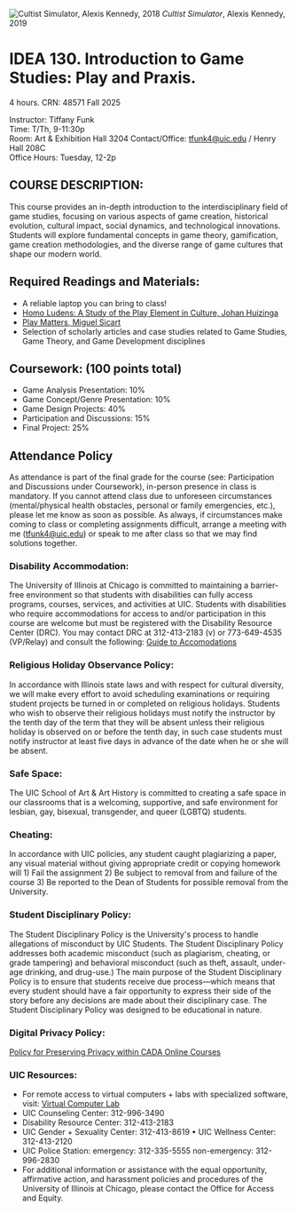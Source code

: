 ![Cultist Simulator, Alexis Kennedy, 2018](/assets/cs_head.jpg "Cultist Simulator, Alexis Kennedy, 2018")
*Cultist Simulator*, Alexis Kennedy, 2019

# IDEA 130. Introduction to Game Studies: Play and Praxis.
4 hours. CRN: 48571 Fall 2025

Instructor: Tiffany Funk  
Time: T/Th, 9-11:30p  
Room: Art & Exhibition Hall 3204
Contact/Office: tfunk4@uic.edu / Henry Hall 208C   
Office Hours: Tuesday, 12-2p  

## COURSE DESCRIPTION: 

This course provides an in-depth introduction to the interdisciplinary field of game studies, focusing on various aspects of game creation, historical evolution, cultural impact, social dynamics, and technological innovations. Students will explore fundamental concepts in game theory, gamification, game creation methodologies, and the diverse range of game cultures that shape our modern world.

## Required Readings and Materials:

- A reliable laptop you can bring to class!
- [Homo Ludens: A Study of the Play Element in Culture, Johan Huizinga](https://a.co/d/fCo6jf3)
- [Play Matters, Miguel Sicart](https://a.co/d/1EEDF8p)
- Selection of scholarly articles and case studies related to Game Studies, Game Theory, and Game Development disciplines

## Coursework: (100 points total)

- Game Analysis Presentation: 10%
- Game Concept/Genre Presentation: 10%
- Game Design Projects: 40%
- Participation and Discussions: 15%
- Final Project: 25%

## Attendance Policy

As attendance is part of the final grade for the course (see: Participation and Discussions under Coursework), in-person presence in class is mandatory. If you cannot attend class due to unforeseen circumstances (mental/physical health obstacles, personal or family emergencies, etc.), please let me know as soon as possible. As always, if circumstances make coming to class or completing assignments difficult, arrange a meeting with me (tfunk4@uic.edu) or speak to me after class so that we may find solutions together.

### Disability Accommodation:

The University of Illinois at Chicago is committed to maintaining a barrier-free environment so that students with disabilities can fully access programs, courses, services, and activities at UIC. Students with disabilities who require accommodations for access to and/or participation in this course are welcome but must be registered with the Disability Resource Center (DRC). You may contact DRC at 312-413-2183 (v) or 773-649-4535 (VP/Relay) and consult the following:
[Guide to Accomodations](http://drc.uic.edu/guide-to-accommodations.)

### Religious Holiday Observance Policy:

In accordance with Illinois state laws and with respect for cultural diversity, we will make every effort to avoid scheduling examinations or requiring student projects be turned in or completed on religious holidays. Students who wish to observe their religious holidays must notify the instructor by the tenth day of the term that they will be absent unless their religious holiday is observed on or before the tenth day, in such case students must notify instructor at least five days in advance of the date when he or she will be absent. 

### Safe Space: 

The UIC School of Art & Art History is committed to creating a safe space in our classrooms that is a welcoming, supportive, and safe environment for lesbian, gay, bisexual, transgender, and queer (LGBTQ) students.

### Cheating:

In accordance with UIC policies, any student caught plagiarizing a paper, any visual material without giving appropriate credit or copying homework will 1) Fail the assignment 2) Be subject to removal from and failure of the course 3) Be reported to the Dean of Students for possible removal from the University.

### Student Disciplinary Policy:

The Student Disciplinary Policy is the University's process to handle allegations of misconduct by UIC Students. The Student Disciplinary Policy addresses both academic misconduct (such as plagiarism, cheating, or grade tampering) and behavioral misconduct (such as theft, assault, under-age drinking, and drug-use.) The main purpose of the Student Disciplinary Policy is to ensure that students receive due process—which means that every student should have a fair opportunity to express their side of the story before any decisions are made about their disciplinary case. The Student Disciplinary Policy was designed to be educational in nature.

### Digital Privacy Policy:

[Policy for Preserving Privacy within CADA Online Courses](https://drive.google.com/file/d/1r5JqWl5JIDjJ3gE8CIYIdedPPcLL-N9B/view)

### UIC Resources:

- For remote access to virtual computers + labs with specialized software, visit: [Virtual Computer Lab](https://learning.uic.edu/resources/learning-spaces/virtual-computer-lab/)
- UIC Counseling Center: 312-996-3490
- Disability Resource Center: 312-413-2183
- UIC Gender + Sexuality Center: 312-413-8619 • UIC Wellness Center: 312-413-2120
- UIC Police Station: emergency: 312-335-5555 non-emergency: 312-996-2830
- For additional information or assistance with the equal opportunity, affirmative action, and harassment policies and procedures of the University of Illinois at Chicago, please contact the Office for Access and Equity. 
